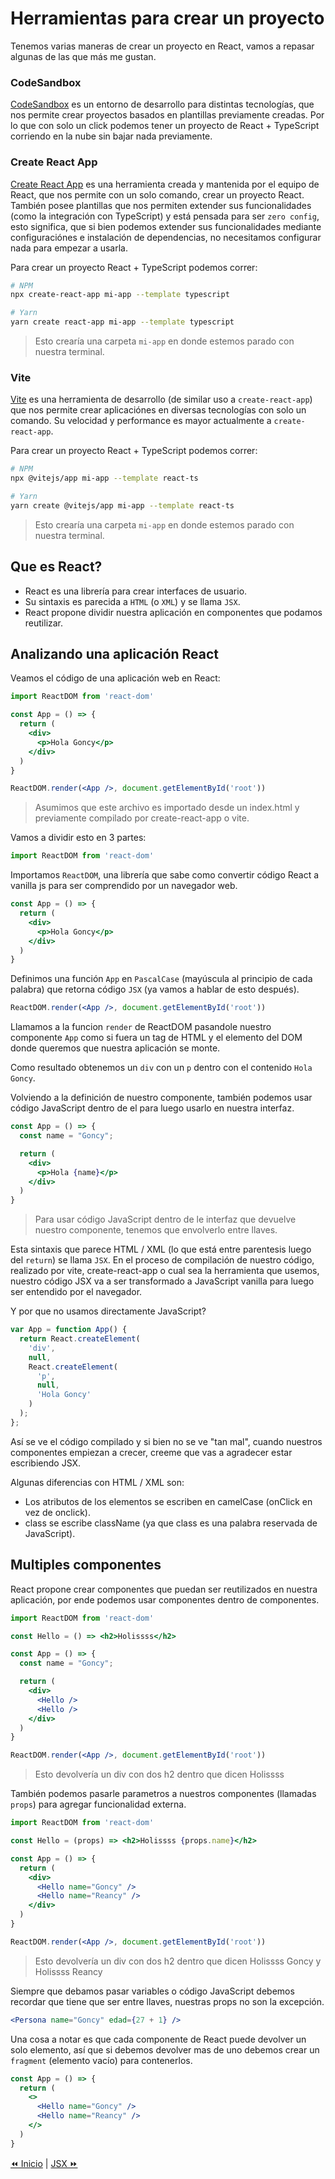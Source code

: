 # Herramientas para crear un proyecto
Tenemos varias maneras de crear un proyecto en React, vamos a repasar algunas de las que más me gustan.

### CodeSandbox
[CodeSandbox](https://codesandbox.io/) es un entorno de desarrollo para distintas tecnologías, que nos permite crear proyectos basados en plantillas previamente creadas. Por lo que con solo un click podemos tener un proyecto de React + TypeScript corriendo en la nube sin bajar nada previamente.

### Create React App
[Create React App](https://create-react-app.dev/) es una herramienta creada y mantenida por el equipo de React, que nos permite con un solo comando, crear un proyecto React. También posee plantillas que nos permiten extender sus funcionalidades (como la integración con TypeScript) y está pensada para ser `zero config`, esto significa, que si bien podemos extender sus funcionalidades mediante configuraciónes e instalación de dependencias, no necesitamos configurar nada para empezar a usarla.

Para crear un proyecto React + TypeScript podemos correr:
```bash
# NPM
npx create-react-app mi-app --template typescript

# Yarn
yarn create react-app mi-app --template typescript
```
> Esto crearía una carpeta `mi-app` en donde estemos parado con nuestra terminal.

### Vite
[Vite](https://vitejs.dev/) es una herramienta de desarrollo (de similar uso a `create-react-app`) que nos permite crear aplicaciónes en diversas tecnologías con solo un comando. Su velocidad y performance es mayor actualmente a `create-react-app`.

Para crear un proyecto React + TypeScript podemos correr:
```bash
# NPM
npx @vitejs/app mi-app --template react-ts

# Yarn
yarn create @vitejs/app mi-app --template react-ts
```
> Esto crearía una carpeta `mi-app` en donde estemos parado con nuestra terminal.

## Que es React?
* React es una librería para crear interfaces de usuario.
* Su sintaxis es parecida a `HTML` (o `XML`) y se llama `JSX`.
* React propone dividir nuestra aplicación en componentes que podamos reutilizar.

## Analizando una aplicación React
Veamos el código de una aplicación web en React:
```jsx
import ReactDOM from 'react-dom'

const App = () => {
  return (
    <div>
      <p>Hola Goncy</p>
    </div>
  )
}

ReactDOM.render(<App />, document.getElementById('root'))
```
> Asumimos que este archivo es importado desde un index.html y previamente compilado por create-react-app o vite.

Vamos a dividir esto en 3 partes:
```js
import ReactDOM from 'react-dom'
```
Importamos `ReactDOM`, una librería que sabe como convertir código React a vanilla js para ser comprendido por un navegador web.

```jsx
const App = () => {
  return (
    <div>
      <p>Hola Goncy</p>
    </div>
  )
}
```
Definimos una función `App` en `PascalCase` (mayúscula al principio de cada palabra) que retorna código `JSX` (ya vamos a hablar de esto después).

```jsx
ReactDOM.render(<App />, document.getElementById('root'))
```
Llamamos a la funcion `render` de ReactDOM pasandole nuestro componente `App` como si fuera un tag de HTML y el elemento del DOM donde queremos que nuestra aplicación se monte.

Como resultado obtenemos un `div` con un `p` dentro con el contenido `Hola Goncy`.

Volviendo a la definición de nuestro componente, también podemos usar código JavaScript dentro de el para luego usarlo en nuestra interfaz.

```jsx
const App = () => {
  const name = "Goncy";

  return (
    <div>
      <p>Hola {name}</p>
    </div>
  )
}
```
> Para usar código JavaScript dentro de le interfaz que devuelve nuestro componente, tenemos que envolverlo entre llaves.

Esta sintaxis que parece HTML / XML (lo que está entre parentesis luego del `return`) se llama `JSX`. En el proceso de compilación de nuestro código, realizado por vite, create-react-app o cual sea la herramienta que usemos, nuestro código JSX va a ser transformado a JavaScript vanilla para luego ser entendido por el navegador.

Y por que no usamos directamente JavaScript?

```js
var App = function App() {
  return React.createElement(
    'div',
    null,
    React.createElement(
      'p',
      null,
      'Hola Goncy'
    )
  );
};
```
Así se ve el código compilado y si bien no se ve "tan mal", cuando nuestros componentes empiezan a crecer, creeme que vas a agradecer estar escribiendo JSX.

Algunas diferencias con HTML / XML son:
* Los atributos de los elementos se escriben en camelCase (onClick en vez de onclick).
* class se escribe className (ya que class es una palabra reservada de JavaScript).

## Multiples componentes
React propone crear componentes que puedan ser reutilizados en nuestra aplicación, por ende podemos usar componentes dentro de componentes.

```jsx
import ReactDOM from 'react-dom'

const Hello = () => <h2>Holissss</h2>

const App = () => {
  const name = "Goncy";

  return (
    <div>
      <Hello />
      <Hello />
    </div>
  )
}

ReactDOM.render(<App />, document.getElementById('root'))
```
> Esto devolvería un div con dos h2 dentro que dicen Holissss

También podemos pasarle parametros a nuestros componentes (llamadas `props`) para agregar funcionalidad externa.

```jsx
import ReactDOM from 'react-dom'

const Hello = (props) => <h2>Holissss {props.name}</h2>

const App = () => {
  return (
    <div>
      <Hello name="Goncy" />
      <Hello name="Reancy" />
    </div>
  )
}

ReactDOM.render(<App />, document.getElementById('root'))
```
> Esto devolvería un div con dos h2 dentro que dicen Holissss Goncy y Holissss Reancy

Siempre que debamos pasar variables o código JavaScript debemos recordar que tiene que ser entre llaves, nuestras props no son la excepción.

```jsx
<Persona name="Goncy" edad={27 + 1} />
```

Una cosa a notar es que cada componente de React puede devolver un solo elemento, así que si debemos devolver mas de uno debemos crear un `fragment` (elemento vacío) para contenerlos.

```jsx
const App = () => {
  return (
    <>
      <Hello name="Goncy" />
      <Hello name="Reancy" />
    </>
  )
}
```

[⏪ Inicio](../) | [JSX ⏩](../01-jsx)
